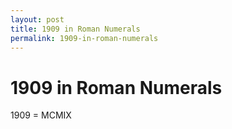 ```yaml
---
layout: post
title: 1909 in Roman Numerals
permalink: 1909-in-roman-numerals
---
```


# 1909 in Roman Numerals

1909 = MCMIX
